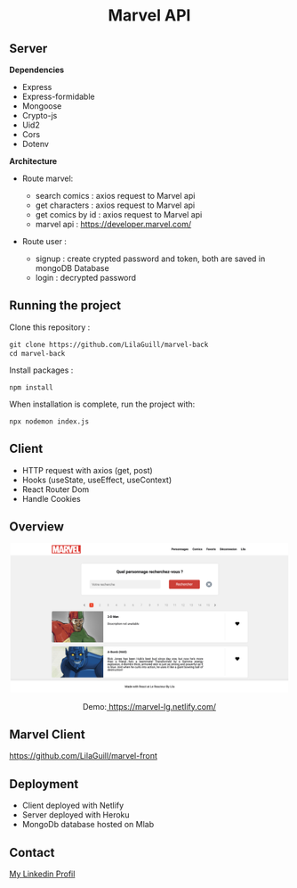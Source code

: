 <h1 align="center">Marvel API</h1>

## Server

**Dependencies**

- Express
- Express-formidable
- Mongoose
- Crypto-js
- Uid2
- Cors
- Dotenv

**Architecture**

- Route marvel:

  - search comics : axios request to Marvel api
  - get characters : axios request to Marvel api
  - get comics by id : axios request to Marvel api
  - marvel api : https://developer.marvel.com/

- Route user :
  - signup : create crypted password and token, both are saved in mongoDB Database
  - login : decrypted password

## Running the project

Clone this repository :

```
git clone https://github.com/LilaGuill/marvel-back
cd marvel-back
```

Install packages :

```
npm install
```

When installation is complete, run the project with:

```
npx nodemon index.js
```

## Client

- HTTP request with axios (get, post)
- Hooks (useState, useEffect, useContext)
- React Router Dom
- Handle Cookies

## Overview

  <p align="center">
    <img width="500" src="https://github.com/LilaGuill/marvel-front/blob/master/public/screen.png"alt="capture-1">
  </p>

<p align="center">
  Demo:<a href="https://marvel-lg.netlify.com//" target="_blank"> https://marvel-lg.netlify.com/</a>
</p>

## Marvel Client

<a href="https://github.com/LilaGuill/marvel-front">https://github.com/LilaGuill/marvel-front</a>

## Deployment

- Client deployed with Netlify
- Server deployed with Heroku
- MongoDb database hosted on Mlab

## Contact

<a href="https://www.linkedin.com/in/lila-guillermic-66542476/" target="_blank">My Linkedin Profil</a>
